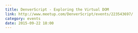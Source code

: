 ```yaml
---
title: DenverScript - Exploring the Virtual DOM
link: http://www.meetup.com/DenverScript/events/223543697/
category: events
date: 2015-09-22 18:00
---
```

